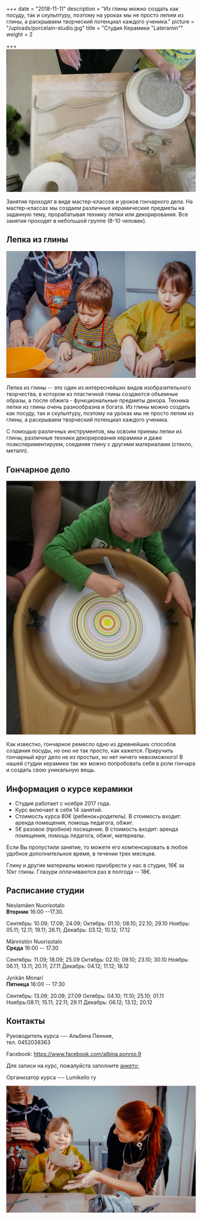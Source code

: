 +++
date = "2018-11-11"
description = "Из глины можно создать как посуду, так и скульптуру, поэтому на уроках мы не просто лепим из глины, а раскрываем творческий потенциал каждого ученика."
picture = "/uploads/porcelain-studio.jpg"
title = "Студия Керамики \"Lateramin\""
weight = 2

+++
​![](/uploads/porcelain-studio-01.jpg)

Занятия проходят в виде мастер-классов и уроков гончарного дела. На мастер-классах мы создаем различные керамические предметы на заданную тему, прорабатывая технику лепки или декорирования. Все занятия проходят в небольшой группе (8-10 человек).

## Лепка из глины

​![](/uploads/porcelain-studio-02.jpg)

Лепка из глины -- это один из интереснейших видов изобразительного творчества, в котором из пластичной глины создаются объемные образы, а после обжига - функциональные предметы декора. Техника лепки из глины очень разнообразна и богата. Из глины можно создать как посуду, так и скульптуру, поэтому на уроках мы не просто лепим из глины, а раскрываем творческий потенциал каждого ученика.

С помощью различных инструментов, мы освоим приемы лепки из глины, различные техники декорирования керамики и даже поэкспериментируем, соединяя глину с другими материалами (стекло, металл).

## Гончарное дело

​![](/uploads/porcelain-studio-03.jpg)

Как известно, гончарное ремесло одно из древнейших способов создания посуды, но оно не так просто, как кажется. Приручить гончарный круг дело не из простых, но нет ничего невозможного! В нашей студии керамики так же можно попробовать себя в роли гончара и создать свою уникальную вещь.

## Информация о курсе керамики

* Студия работает с ноября 2017 года.
* Курс включает в себя 14 занятий.
* Стоимость курса 80€  (ребенок+родитель). В стоимость входит: аренда помещения, помощь педагога, обжиг.
* 5€ разовое (пробное) посещение. В стоимость входит: аренда помещения, помощь педагога, обжиг, материалы.

Если Вы пропустили занятие, то можете его компенсировать в любое удобное дополнительное время, в течении трех месяцев.

Глину и другие материалы можно приобрести у нас в студии, 16€ за 10кг глины. Глазури оплачиваются раз в полгода -- 18€.

## Расписание студии

Neulamäen Nuorisotalo  
**​Вторник**  16:00 --17.30.

Сентябрь: 10.09; 17.09; 24.09; Октябрь: 01.10; 08.10; 22.10; 29.10 Ноябрь: 05.11; 12.11; 19.11; 26.11; Декабрь: 03.12; 10.12; 17.12

Männistön Nuorisotalo  
**Среда** 16:00 -- 17.30

Сентябрь:  11.09; 18.09; 25.09 Октябрь: 02.10; 09.10; 23.10; 30.10 Ноябрь: 06.11; 13.11; 20.11; 27.11 Декабрь: 04.12; 11.12; 18.12

Jynkän Monari  
**Пятница** 16:00 -- 17:30

Сентябрь: 13.09; 20.09; 27.09 Октябрь: 04.10; 11.10; 25.10; 01.11 Ноябрь:08.11; 15.11; 22.11; 29.11 Декабрь: 06.12; 13.12; 20.12

## Контакты

Руководитель курса --- Альбина Пенние,  
тел. 0452038363

Facebook: https://www.facebook.com/albina.ponnio.9

Для записи на курс, пожалуйста заполните [анкету:](https://forms.gle/xuvpVBuwR9thT1KXA)

Организатор курса --- Lumikello ry

​![](/uploads/porcelain-studio-04.jpg)